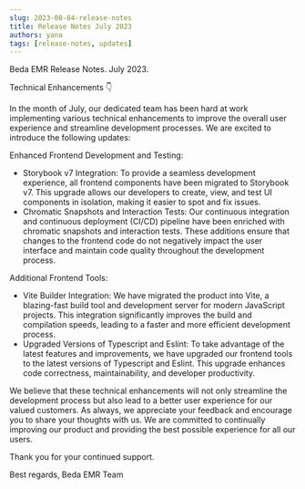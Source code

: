 ```yaml
---
slug: 2023-08-04-release-notes
title: Release Notes July 2023
authors: yana
tags: [release-notes, updates]
---
```


Beda EMR Release Notes. July 2023.

Technical Enhancements 👇

<!--truncate-->

In the month of July, our dedicated team has been hard at work implementing various technical enhancements to improve the overall user experience and streamline development processes. We are excited to introduce the following updates:

Enhanced Frontend Development and Testing:

- Storybook v7 Integration: To provide a seamless development experience, all frontend components have been migrated to Storybook v7. This upgrade allows our developers to create, view, and test UI components in isolation, making it easier to spot and fix issues.
- Chromatic Snapshots and Interaction Tests: Our continuous integration and continuous deployment (CI/CD) pipeline have been enriched with chromatic snapshots and interaction tests. These additions ensure that changes to the frontend code do not negatively impact the user interface and maintain code quality throughout the development process.

Additional Frontend Tools:

- Vite Builder Integration: We have migrated the product into Vite, a blazing-fast build tool and development server for modern JavaScript projects. This integration significantly improves the build and compilation speeds, leading to a faster and more efficient development process.
- Upgraded Versions of Typescript and Eslint: To take advantage of the latest features and improvements, we have upgraded our frontend tools to the latest versions of Typescript and Eslint. This upgrade enhances code correctness, maintainability, and developer productivity.

We believe that these technical enhancements will not only streamline the development process but also lead to a better user experience for our valued customers. As always, we appreciate your feedback and encourage you to share your thoughts with us. We are committed to continually improving our product and providing the best possible experience for all our users.

Thank you for your continued support.

Best regards, 
Beda EMR Team
